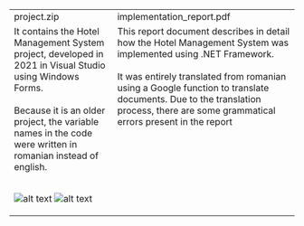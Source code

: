 <table>
  <tr>
    <td>project.zip</td>
  <td>implementation_report.pdf</td>
  </tr>
  <tr>
    <td>
      It contains the Hotel Management System project, developed in 2021 in Visual Studio using Windows Forms. 
      <br>
      <br>
      Because it is an older project, the variable names in the code were written in romanian instead of english.
      <br>
      <br>
      
  ![alt text](https://i.imgur.com/2MwGQOr.png)
  ![alt text](https://i.imgur.com/DKc6xpk.png)
  
  </td>
  <td style="vertical-align: top">
    This report document describes in detail how the Hotel Management System was implemented using .NET Framework. 
    <br>
    <br>
    It was entirely translated from romanian using a Google function to translate documents. Due to the translation process, there are some grammatical errors present in the report
  </td>
  </tr>
</table>
